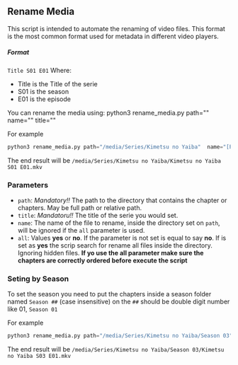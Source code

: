 ## Rename Media

This script is intended to automate the renaming of video files. This format is the most common format used for metadata in different video players.

##### Format 

`Title S01 E01`
Where: 
- Title is the Title of the serie
- S01 is the season
- E01 is the episode

You can rename the media using:
python3 rename_media.py path="<path to the directory>"  name="<the name of the file to rename>" title="<the title for the serie>"

For example
```python
python3 rename_media.py path="/media/Series/Kimetsu no Yaiba"  name="[Publisher] Demon Slayer: Kimetsu no Yaiba - 01 (1080p).mkv" title="Kimetsu no Yaiba"
```

The end result will be `/media/Series/Kimetsu no Yaiba/Kimetsu no Yaiba S01 E01.mkv`


### Parameters

- `path`: *Mandatory!!* The path to the directory that contains the chapter or chapters. May be full path or relative path.
- `title`: *Mandatoru!!* The title of the serie you would set.
- `name`: The name of the file to rename, inside the directory set on `path`, will be ignored if the `all` parameter is used.
- `all`: Values **yes** or **no**. If the parameter is not set is equal to say **no**. If is set as **yes** the scrip search for rename all files inside the directory. Ignoring hidden files. **If yo use the all parameter make sure the chapters are correctly ordered before execute the script**


### Seting by Season

To set the season you need to put the chapters inside a season folder named `Season ##` (case insensitive) on the `##` should be double digit number like 01, `Season 01`

For example
```python
python3 rename_media.py path="/media/Series/Kimetsu no Yaiba/Season 03"  name="[Publisher] Demon Slayer: Kimetsu no Yaiba: Yukaku-hen - 01 (1080p).mkv" title="Kimetsu no Yaiba"
```

The end result will be `/media/Series/Kimetsu no Yaiba/Season 03/Kimetsu no Yaiba S03 E01.mkv`
